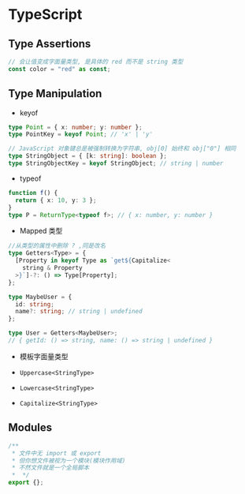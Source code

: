 # TypeScript

## Type Assertions

```ts
// 会让值变成字面量类型, 是具体的 red 而不是 string 类型
const color = "red" as const;
```

## Type Manipulation

- keyof

```ts
type Point = { x: number; y: number };
type PointKey = keyof Point; // 'x' | 'y'

// JavaScript 对象键总是被强制转换为字符串, obj[0] 始终和 obj["0"] 相同
type StringObject = { [k: string]: boolean };
type StringObjectKey = keyof StringObject; // string | number
```

- typeof

```ts
function f() {
  return { x: 10, y: 3 };
}
type P = ReturnType<typeof f>; // { x: number, y: number }
```

- Mapped 类型

```ts
//从类型的属性中删除 ? ,同是改名
type Getters<Type> = {
  [Property in keyof Type as `get${Capitalize<
    string & Property
  >}`]-?: () => Type[Property];
};

type MaybeUser = {
  id: string;
  name?: string; // string | undefined
};

type User = Getters<MaybeUser>;
// { getId: () => string, name: () => string | undefined }
```

- 模板字面量类型

- `Uppercase<StringType>`
- `Lowercase<StringType>`
- `Capitalize<StringType>`

## Modules

```ts
/**
 * 文件中无 import 或 export
 * 但你想文件被视为一个模块(模块作用域)
 * 不然文件就是一个全局脚本
 *  */
export {};
```
